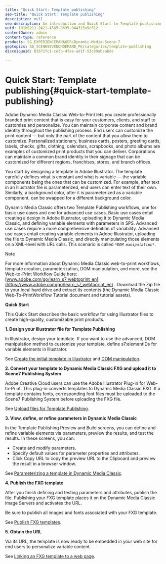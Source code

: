 ```yaml
---
title: "Quick Start: Template publishing"
seo-title: "Quick Start: Template publishing"
description: null
seo-description: An introduction and Quick Start to Template publishing to help you get up and running quickly.
uuid: 101b6211-2421-4565-8635-944315a5c512
contentOwner: admin
content-type: reference
products: SG_EXPERIENCEMANAGER/Dynamic-Media-Scene-7
geptopics: SG_SCENESEVENONDEMAND_PK/categories/template-publishing
discoiquuid: 03671fc1-ce3b-4fae-ad1f-53c99abcabde

---
```


# Quick Start: Template publishing{#quick-start-template-publishing}

Adobe Dynamic Media Classic Web-to-Print lets you create professionally branded print content that is easy for your customers, clients, and staff to customize and personalize. You can maintain corporate content and brand identity throughout the publishing process. End users can customize the print content — but only the part of the content that you allow them to customize. Personalized stationary, business cards, posters, greeting cards, labels, checks, gifts, clothing, calendars, scrapbooks, and photo albums are examples of customized print products that you can deliver. Corporations can maintain a common brand identity in their signage that can be customized for different regions, franchises, stores, and branch offices.

You start by designing a template in Adobe Illustrator. The template carefully defines what is constant and what is variable — the variable components being the ones that can be customized. For example, after text in an Illustrator file is parameterized, end users can enter text of their own. Similarly, a background color, after it is parameterized as a variable component, can be swapped for a different background color.

Dynamic Media Classic offers two Template Publishing workflows, one for basic use cases and one for advanced use cases. Basic use cases entail creating a design in Adobe Illustrator, uploading it to Dynamic Media Classic, and defining variable elements with parameters in SPS. Advanced use cases require a more comprehensive definition of variability. Advanced use cases entail creating variable elements in Adobe Illustrator, uploading the file to Dynamic Media Classic, and directly manipulating those elements on a XML-level with URL calls. This scenario is called *`*DOM manipulation*`*.

>[!NOTE]
>
>For more information about Dynamic Media Classic web-to-print workflows, template creation, parameterization, DOM manipulation, and more, see the Web-to-Print Workflow Guide here: [www.adobe.com/go/learn_s7_webtoprint_en](https://www.adobe.com/go/learn_s7_webtoprint_en) . Download the Zip file to your local hard drive and extract its contents (the Dynamic Media Classic Web-To-PrintWorkflow Tutorial document and tutorial assets).

**Quick Start**

This Quick Start describes the basic workflow for using Illustrator files to create high-quality, customizable print products.

**1. Design your Illustrator file for Template Publishing**

In Illustrator, design your template. If you want to use the advanced, DOM manipulation method to customize your template, define s7:elementIDs for variable elements in Illustrator.

See [Create the initial template in Illustrator](create-initial-template-illustrator.md#create_the_initial_template_in_illustrator) and [DOM manipulation](dom-manipulation.md#dom_manipulation).

**2. Convert your template to Dynamic Media Classic FXG and upload it to Scene7 Publishing System**

Adobe Creative Cloud users can use the Adobe Illustrator Plug-in for Web-to-Print. This plug-in converts templates to Dynamic Media Classic FXG. If a template contains fonts, corresponding font files must be uploaded to the Scene7 Publishing System before uploading the FXG file.

See [Upload files for Template Publishing](upload-files-template-publishing.md#upload_files_for_template_publishing).

**3. View, define, or refine parameters in Dynamic Media Classic**

In the Template Publishing Preview and Build screens, you can define and refine variable elements via parameters, preview the results, and test the results. In these screens, you can:

* Create and modify parameters.
* Specify default values for parameter properties and attributes. 
* Click Copy URL to copy the preview URL to the Clipboard and preview the result in a browser window.

See [Parameterizing a template in Dynamic Media Classic](parameterizing-template-scene7.md#parameterizing_a_template_in_scene7).

**4. Publish the FXG template**

After you finish defining and testing parameters and attributes, publish the file. Publishing your FXG template places it on the Dynamic Media Classic Image Servers and activates the URL.

Be sure to publish all images and fonts associated with your FXG template.

See [Publish FXG templates](dom-manipulation.md#publish_fxg_templates).

**5. Obtain the URL**

Via its URL, the template is now ready to be embedded in your web site for end users to personalize variable content.

See [Linking an FXG template to a web page](linking-fxg-template-web-page.md#linking_an_fxg_template_to_a_web_page).
